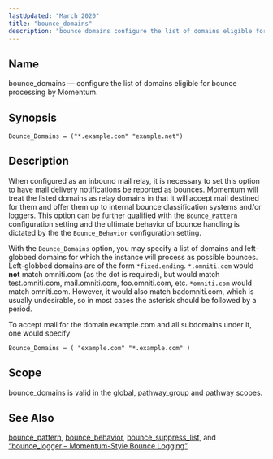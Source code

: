 ```yaml
---
lastUpdated: "March 2020"
title: "bounce_domains"
description: "bounce domains configure the list of domains eligible for bounce processing by Momentum Bounce Domains example com example net When configured as an inbound mail relay it is necessary to set this option to have mail delivery notifications be reported as bounces Momentum will treat the listed domains as relay..."
---
```


<a name="conf.ref.bounce_domains"></a> 
## Name

bounce_domains — configure the list of domains eligible for bounce processing by Momentum.

## Synopsis

`Bounce_Domains = ("*.example.com" "example.net")`

<a name="idp23637968"></a> 
## Description

When configured as an inbound mail relay, it is necessary to set this option to have mail delivery notifications be reported as bounces. Momentum will treat the listed domains as relay domains in that it will accept mail destined for them and offer them up to internal bounce classification systems and/or loggers. This option can be further qualified with the `Bounce_Pattern` configuration setting and the ultimate behavior of bounce handling is dictated by the the `Bounce_Behavior` configuration setting.

With the `Bounce_Domains` option, you may specify a list of domains and left-globbed domains for which the instance will process as possible bounces. Left-globbed domains are of the form `*fixed.ending`. `*.omniti.com` would **not** match omniti.com (as the dot is required), but would match test.omniti.com, mail.omniti.com, foo.omniti.com, etc. `*omniti.com` would match omniti.com. However, it would also match badomniti.com, which is usually undesirable, so in most cases the asterisk should be followed by a period.

To accept mail for the domain example.com and all subdomains under it, one would specify

`Bounce_Domains = ( "example.com" "*.example.com" )`<a name="idp23645824"></a> 
## Scope

bounce_domains is valid in the global, pathway_group and pathway scopes.

<a name="idp23647696"></a> 
## See Also

[bounce_pattern](/momentum/4/config/ref-bounce-pattern), [bounce_behavior](/momentum/4/config/ref-bounce-behavior), [bounce_suppress_list](/momentum/4/config/ref-bounce-suppress-list), and [“bounce_logger – Momentum-Style Bounce Logging”](/momentum/4/modules/bounce-logger)